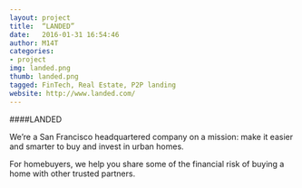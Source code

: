 ```yaml
---
layout: project
title:  “LANDED”
date:   2016-01-31 16:54:46
author: M14T
categories:
- project
img: landed.png
thumb: landed.png
tagged: FinTech, Real Estate, P2P landing
website: http://www.landed.com/
---
```

####LANDED

We’re a San Francisco headquartered company on a mission: make it easier and smarter to buy and invest in urban homes.

For homebuyers, we help you share some of the financial risk of buying a home with other trusted partners.
